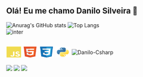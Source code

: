 ## Olá! Eu me chamo Danilo Silveira 👋
![Anurag's GitHub stats](https://github-readme-stats.vercel.app/api?username=danilossilveira&theme=shadow_red)
![Top Langs](https://github-readme-stats.vercel.app/api/top-langs/?username=danilossilveira&size_weight=0.5&count_weight=0.5&theme=shadow_red)<br>
 <img align="center" alt="inter" height="80" width="80" src="https://vetores.org/d/internacional.svg">

<div style="display: inline_block"><br>
  <img align="center" alt="Danilo-Js" height="30" width="40" src="https://raw.githubusercontent.com/devicons/devicon/master/icons/javascript/javascript-plain.svg">
  <img align="center" alt="Danilo-HTML" height="30" width="40" src="https://raw.githubusercontent.com/devicons/devicon/master/icons/html5/html5-original.svg">
  <img align="center" alt="Danilo-CSS" height="30" width="40" src="https://raw.githubusercontent.com/devicons/devicon/master/icons/css3/css3-original.svg">
  <img align="center" alt="Danilo-Python" height="30" width="40" src="https://raw.githubusercontent.com/devicons/devicon/master/icons/python/python-original.svg">
  <img align="center" alt="Danilo-Csharp" height="30" width="40" src="https://cdn.jsdelivr.net/gh/devicons/devicon@latest/icons/java/java-original-wordmark.svg">
  </div>
ﾠ
<div> 
  <a href="https://www.instagram.com/sdanilo01/" target="_blank"><img src="https://img.shields.io/badge/-Instagram-%23E4405F?style=for-the-badge&logo=instagram&logoColor=white" target="_blank"></a>
  <a href ="mailto:danilosantossilveira.com@gmail.com"><img src="https://img.shields.io/badge/-Gmail-%23333?style=for-the-badge&logo=gmail&logoColor=white" target="_blank"></a>
  <a href="https://www.linkedin.com/in/danilo-santos-silveira-59a510296/" target="_blank"><img src="https://img.shields.io/badge/-LinkedIn-%230077B5?style=for-the-badge&logo=linkedin&logoColor=white" target="_blank"></a>
</div>
